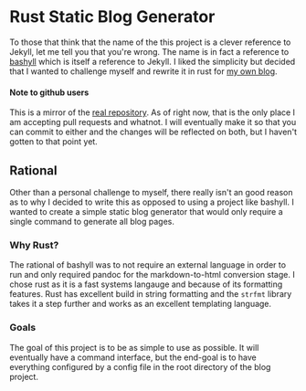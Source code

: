 # Rust Static Blog Generator

To those that think that the name of the this project is a clever reference to Jekyll, let me tell
you that you're wrong. The name is in fact a reference to [bashyll](https://github.com/unknownloner/bashyll)
which is itself a reference to Jekyll. I liked the simplicity but decided that I wanted to challenge
myself and rewrite it in rust for [my own blog](http://mdit.to).


#### Note to github users
This is a mirror of the [real repository](https://gitlab.com/Miridyan/kryll).
As of right now, that is the only place I am accepting pull requests and whatnot. I will eventually
make it so that you can commit to either and the changes will be reflected on both, but I haven't gotten
to that point yet.

## Rational

Other than a personal challenge to myself, there really isn't an good reason as to why I decided
to write this as opposed to using a project like bashyll. I wanted to create a simple static blog
generator that would only require a single command to generate all blog pages.

### Why Rust?

The rational of bashyll was to not require an external language in order to run and only required
pandoc for the markdown-to-html conversion stage. I chose rust as it is a fast systems langauge
and because of its formatting features. Rust has excellent build in string formatting and the
`strfmt` library takes it a step further and works as an excellent templating language.

### Goals

The goal of this project is to be as simple to use as possible. It will eventually have a command
interface, but the end-goal is to have everything configured by a config file in the root directory
of the blog project.

